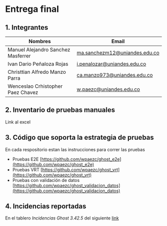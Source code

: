 # Entrega final
## 1. Integrantes
|Nombres|Email|
|-------|------|
|Manuel Alejandro Sanchez Masferrer|ma.sanchezm12@uniandes.edu.co|
|Ivan Dario Peñaloza Rojas|i.penalozar@uniandes.edu.co|
|Christtian Alfredo Manzo Parra|ca.manzo973@uniandes.edu.co|
|Wenceslao Crhistopher Paez Chavez|w.paezc@uniandes.edu.co|

## 2. Inventario de pruebas manuales

Link al excel

## 3. Código que soporta la estrategia de pruebas
En cada respositorio estan las instrucciones para correr las pruebas

- Pruebas E2E [https://github.com/wpaezc/ghost_e2e](https://github.com/wpaezc/ghost_e2e)
- Pruebas VRT [https://github.com/wpaezc/ghost_vrt](https://github.com/wpaezc/ghost_vrt)
- Pruebas con validación de datos [https://github.com/wpaezc/ghost_validacion_datos](https://github.com/wpaezc/ghost_validacion_datos)

## 4. Incidencias reportadas

En el tablero _Incidencias Ghost 3.42.5_ del siguiente [link](https://trello.com/b/e5H7xPH5/incidencias-ghost-3425)
